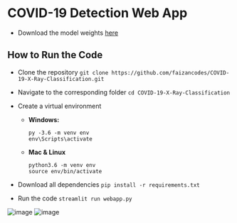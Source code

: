 # COVID-19 Detection Web App

- Download the model weights [here](https://www.dropbox.com/sh/siwkzth0czwg8o4/AADd7O77-9PW23ngbNzTg4nAa?dl=0)

## How to Run the Code

  - Clone the repository `git clone https://github.com/faizancodes/COVID-19-X-Ray-Classification.git`
  
  - Navigate to the corresponding folder `cd COVID-19-X-Ray-Classification`
  
  - Create a virtual environment
  
       - **Windows:**
            ```
            py -3.6 -m venv env
            env\Scripts\activate
            ```
       - **Mac & Linux**
            ```
            python3.6 -m venv env
            source env/bin/activate
            ```   
            
  - Download all dependencies `pip install -r requirements.txt` 
  
  - Run the code `streamlit run webapp.py`


![image](https://user-images.githubusercontent.com/43652410/107605958-a3df8000-6c02-11eb-9194-96f8c40be761.png) ![image](https://user-images.githubusercontent.com/43652410/107605985-b48ff600-6c02-11eb-9243-1c91f9aad051.png)
